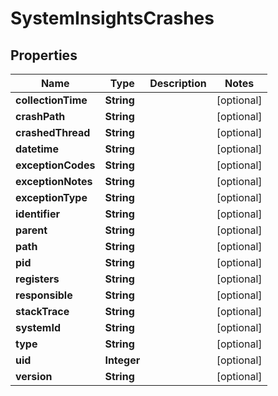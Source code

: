 
# SystemInsightsCrashes

## Properties
Name | Type | Description | Notes
------------ | ------------- | ------------- | -------------
**collectionTime** | **String** |  |  [optional]
**crashPath** | **String** |  |  [optional]
**crashedThread** | **String** |  |  [optional]
**datetime** | **String** |  |  [optional]
**exceptionCodes** | **String** |  |  [optional]
**exceptionNotes** | **String** |  |  [optional]
**exceptionType** | **String** |  |  [optional]
**identifier** | **String** |  |  [optional]
**parent** | **String** |  |  [optional]
**path** | **String** |  |  [optional]
**pid** | **String** |  |  [optional]
**registers** | **String** |  |  [optional]
**responsible** | **String** |  |  [optional]
**stackTrace** | **String** |  |  [optional]
**systemId** | **String** |  |  [optional]
**type** | **String** |  |  [optional]
**uid** | **Integer** |  |  [optional]
**version** | **String** |  |  [optional]



